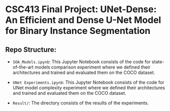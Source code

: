 # CSC413 Final Project: UNet-Dense: An Efficient and Dense U-Net Model for Binary Instance Segmentation

## Repo Structure:
- `SOA_Models.ipynb`: This Jupyter Notebook consists of the code for state-of-the-art models comparison experiment where we defined their 
architectures and trained and evaluated them on the COCO dataset.

- `UNet Experiments.ipynb`: This Jupyter Notebook consists of the code for UNet model complexity experiment where we defined their 
architectures and trained and evaluated them on the COCO dataset.

- `Result/`: The directory consists of the results of the experiments.